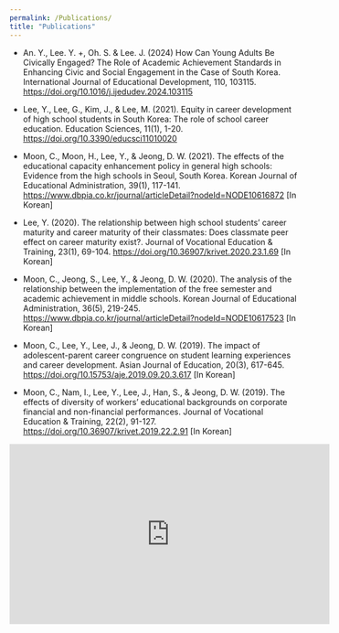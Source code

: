 ```yaml
---
permalink: /Publications/
title: "Publications"
---
```


- An. Y., Lee. Y. +, Oh. S. & Lee. J. (2024) How Can Young Adults Be Civically Engaged? The Role of Academic Achievement Standards in Enhancing Civic and Social Engagement in the Case of South Korea. International Journal of Educational Development, 110, 103115. https://doi.org/10.1016/j.ijedudev.2024.103115

- Lee, Y., Lee, G., Kim, J., & Lee, M. (2021). Equity in career development of high school students in South Korea: The role of school career education. Education Sciences, 11(1), 1-20. https://doi.org/10.3390/educsci11010020

- Moon, C., Moon, H., Lee, Y., & Jeong, D. W. (2021). The effects of the educational capacity enhancement policy in general high schools: Evidence from the high schools in Seoul, South Korea. Korean Journal of Educational Administration, 39(1), 117-141. https://www.dbpia.co.kr/journal/articleDetail?nodeId=NODE10616872  [In Korean]

- Lee, Y. (2020). The relationship between high school students’ career maturity and career maturity of their classmates: Does classmate peer effect on career maturity exist?. Journal of Vocational Education & Training, 23(1), 69-104. https://doi.org/10.36907/krivet.2020.23.1.69  [In Korean]

- Moon, C., Jeong, S., Lee, Y., & Jeong, D. W. (2020). The analysis of the relationship between the implementation of the free semester and academic achievement in middle schools. Korean Journal of Educational Administration, 36(5), 219-245. https://www.dbpia.co.kr/journal/articleDetail?nodeId=NODE10617523  [In Korean]

- Moon, C., Lee, Y., Lee, J., & Jeong, D. W. (2019). The impact of adolescent-parent career congruence on student learning experiences and career development. Asian Journal of Education, 20(3), 617-645. https://doi.org/10.15753/aje.2019.09.20.3.617  [In Korean]

- Moon, C., Nam, I., Lee, Y., Lee, J., Han, S., & Jeong, D. W. (2019). The effects of diversity of workers’ educational backgrounds on corporate financial and non-financial performances. Journal of Vocational Education & Training, 22(2), 91-127. https://doi.org/10.36907/krivet.2019.22.2.91  [In Korean]


<iframe width="560" height="315" src="https://www.youtube.com/embed/EVeYmxPoO4g?si=0WKZmBmkVc787H9C" title="YouTube video player" frameborder="0" allow="accelerometer; autoplay; clipboard-write; encrypted-media; gyroscope; picture-in-picture; web-share" referrerpolicy="strict-origin-when-cross-origin" allowfullscreen></iframe>
